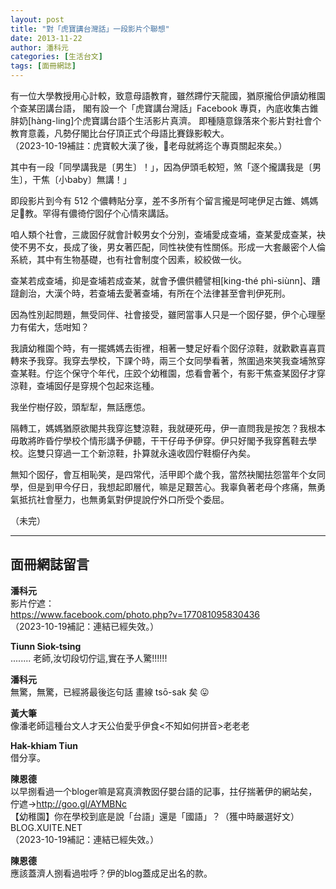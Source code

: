```yaml
---
layout: post
title: "對「虎寶講台灣話」一段影片个聯想"
date: 2013-11-22
author: 潘科元
categories: [生活台文]
tags: [面冊網誌]
---
```


有一位大學教授用心計較，致意母語教育，雖然蹛佇天龍國，猶原攏佮伊讀幼稚園个查某囝講台語，
閣有設一个「虎寶講台灣話」Facebook 專頁，內底收集古錐肨奶[hàng-ling]个虎寶講台語个生活影片真濟。
即種隨意錄落來个影片對社會个教育意義，凡勢仔閣比台仔頂正式个母語比賽錄影較大。  
（2023-10-19補註：虎寶較大漢了後，𪜶老母就將迄个專頁關起來矣。）

其中有一段「同學講我是〔男生〕！」，因為伊頭毛較短，煞「逐个攏講我是〔男生〕，干焦〔小baby〕無講！」  
 
即段影片到今有 512 个儂轉貼分享，差不多所有个留言攏是呵咾伊足古錐、媽媽足𠢕教。罕得有儂徛佇囡仔个心情來講話。  
 
咱人類个社會，三歲囡仔就會計較男女个分別，查埔愛成查埔，查某愛成查某，袂使不男不女，長成了後，男女著匹配，同性袂使有性關係。形成一大套嚴密个人倫系統，其中有生物基礎，也有社會制度个因素，絞絞做一伙。  

查某若成查埔，抑是查埔若成查某，就會予儂供體譬相[king-thé phì-siùnn]、蹧躂創治，大漢个時，若查埔去愛著查埔，有所在个法律甚至會判伊死刑。  

因為性別起問題，無受同伴、社會接受，雖罔當事人只是一个囡仔嬰，伊个心理壓力有偌大，恁咁知？  

我讀幼稚園个時，有一擺媽媽去街裡，相著一雙足好看个囡仔涼鞋，就歡歡喜喜買轉來予我穿。我穿去學校，下課个時，兩三个女同學看著，煞圍過來笑我查埔煞穿查某鞋。佇迄个保守个年代，庄跤个幼稚園，怹看會著个，有影干焦查某囡仔才穿涼鞋，查埔囡仔是穿規个包起來迄種。  

我坐佇樹仔跤，頭犁犁，無話應怹。  

隔轉工，媽媽猶原欲閣共我穿迄雙涼鞋，我就硬死毋，伊一直問我是按怎？我根本毋敢將昨昏佇學校个情形講予伊聽，干干仔毋予伊穿。伊只好閣予我穿舊鞋去學校。迄雙只穿過一工个新涼鞋，扑算就永遠收囥佇鞋櫥仔內矣。  

無知个囡仔，會互相恥笑，是四常代，活甲即个歲个我，當然袂閣抾怨當年个女同學，但是到甲今仔日，我想起即層代，嘛是足艱苦心。我辜負著老母个疼痛，無勇氣抵抗社會壓力，也無勇氣對伊提說佇外口所受个委屈。

（未完）

---

## 面冊網誌留言

**潘科元**  
影片佇遮：  
https://www.facebook.com/photo.php?v=177081095830436  
（2023-10-19補記：連結已經失效。）

**Tiunn Siok-tsing**  
........
老師,汝切段切佇這,實在予人驚!!!!!!

**潘科元**  
無驚，無驚，已經將最後迄句話 畫線 tsō-sak 矣 😛

**黃大筆**  
像潘老師這種台文人才天公伯愛乎伊食\<不知如何拼音\>老老老

**Hak-khiam Tiun**  
借分享。

**陳恩德**  
以早捌看過一个bloger嘛是寫真濟教囡仔嬰台語的記事，拄仔揣著伊的網站矣，佇遮→http://goo.gl/AYMBNc  
【幼稚園】你在學校到底是說「台語」還是「國語」？（獲中時嚴選好文）  
BLOG.XUITE.NET  
（2023-10-19補記：連結已經失效。）

**陳恩德**  
應該蓋濟人捌看過啦呼？伊的blog蓋成足出名的款。
